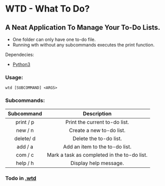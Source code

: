 # WTD - What To Do?

## A Neat Application To Manage Your To-Do Lists.

* One folder can only have one to-do file.
* Running wth without any subcommands executes the print function.

Dependecies:

- [Python3](https://www.python.org/downloads/)

### Usage:

```
wtd [SUBCOMMAND] <ARGS>
```

### Subcommands:

| Subcommand | Description |
|    :---:   |    :----:   |
| print / p  | Print the current to-do list. |
| new   / n  | Create a new to-do list. |
| delete/ d  | Delete the to-do list. |
| add   / a  | Add an item to the to-do list.  |
| com   / c  | Mark a task as completed in the to-do list. |
| help  / h  | Display help message. |

### Todo in [.wtd](https://github.com/vjdad4m/wtd/blob/main/.wtd)

